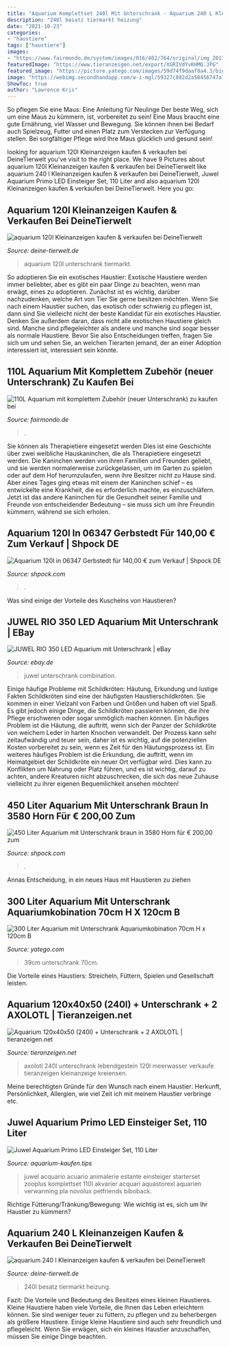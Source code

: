 ```yaml
---
title: "Aquarium Komplettset 240l Mit Unterschrank - Aquarium 240 L Kleinanzeigen Kaufen &amp; Verkaufen Bei Deinetierwelt"
description: "240l besatz tiermarkt heizung"
date: "2021-10-23"
categories:
- "haustiere"
tags: ["haustiere"]
images:
- "https://www.fairmondo.de/system/images/016/402/764/original/img_20171217_142202.jpg?1528748876"
featuredImage: "https://www.tieranzeigen.net/export/XGRIVdYvKHMQ.JPG"
featured_image: "https://picture.yatego.com/images/59d74f9daaf8a4.3/big_22ac198ce0a679841e4db40c57c0ade3-kqh/300-liter-aquarium-mit-unterschrank-aquariumkobination-70cm-h-x-120cm-b-x-39cm-t.jpg"
image: "https://webimg.secondhandapp.com/w-i-mgl/59327c882d2a58456747a7dd"
ShowToc: true
author: "Lawrence Kris"
---
```



So pflegen Sie eine Maus: Eine Anleitung für Neulinge
Der beste Weg, sich um eine Maus zu kümmern, ist, vorbereitet zu sein! Eine Maus braucht eine gute Ernährung, viel Wasser und Bewegung. Sie können ihnen bei Bedarf auch Spielzeug, Futter und einen Platz zum Verstecken zur Verfügung stellen. Bei sorgfältiger Pflege wird Ihre Maus glücklich und gesund sein!

	

		
looking for aquarium 120l Kleinanzeigen kaufen &amp; verkaufen bei DeineTierwelt you've visit to the right place. We have 9 Pictures about aquarium 120l Kleinanzeigen kaufen &amp; verkaufen bei DeineTierwelt like aquarium 240 l Kleinanzeigen kaufen &amp; verkaufen bei DeineTierwelt, Juwel Aquarium Primo LED Einsteiger Set, 110 Liter and also aquarium 120l Kleinanzeigen kaufen &amp; verkaufen bei DeineTierwelt. Here you go:
		
    
## Aquarium 120l Kleinanzeigen Kaufen &amp; Verkaufen Bei DeineTierwelt

<img loading=lazy src="https://bild2.qimage.de/-20l-aquarium-foto-bild-120900252.jpg" onerror="this.onerror=null;this.src='https://tse2.mm.bing.net/th?id=OIP.bTIrG8tu9-lIHePg4z1V6QHaNK&amp;pid=15.1';" alt="aquarium 120l Kleinanzeigen kaufen &amp; verkaufen bei DeineTierwelt">

_Source: deine-tierwelt.de_

>aquarium 120l unterschrank tiermarkt. 

	

So adoptieren Sie ein exotisches Haustier:
Exotische Haustiere werden immer beliebter, aber es gibt ein paar Dinge zu beachten, wenn man erwägt, eines zu adoptieren. Zunächst ist es wichtig, darüber nachzudenken, welche Art von Tier Sie gerne besitzen möchten. Wenn Sie nach einem Haustier suchen, das exotisch oder schwierig zu pflegen ist, dann sind Sie vielleicht nicht der beste Kandidat für ein exotisches Haustier. Denken Sie außerdem daran, dass nicht alle exotischen Haustiere gleich sind. Manche sind pflegeleichter als andere und manche sind sogar besser als normale Haustiere. Bevor Sie also Entscheidungen treffen, fragen Sie sich um und sehen Sie, an welchen Tierarten jemand, der an einer Adoption interessiert ist, interessiert sein könnte.

    
## 110L Aquarium Mit Komplettem Zubehör (neuer Unterschrank) Zu Kaufen Bei

<img loading=lazy src="https://www.fairmondo.de/system/images/016/402/764/original/img_20171217_142202.jpg?1528748876" onerror="this.onerror=null;this.src='https://tse3.mm.bing.net/th?id=OIP.gWpldoufG_Nk1gNShCKcKgHaFj&amp;pid=15.1';" alt="110L Aquarium mit komplettem Zubehör (neuer Unterschrank) zu kaufen bei">

_Source: fairmondo.de_

>. 

	

Sie können als Therapietiere eingesetzt werden
Dies ist eine Geschichte über zwei weibliche Hauskaninchen, die als Therapietiere eingesetzt werden. Die Kaninchen werden von ihren Familien und Freunden geliebt, und sie werden normalerweise zurückgelassen, um im Garten zu spielen oder auf dem Hof herumzulaufen, wenn ihre Besitzer nicht zu Hause sind. Aber eines Tages ging etwas mit einem der Kaninchen schief – es entwickelte eine Krankheit, die es erforderlich machte, es einzuschläfern. Jetzt ist das andere Kaninchen für die Gesundheit seiner Familie und Freunde von entscheidender Bedeutung – sie muss sich um ihre Freundin kümmern, während sie sich erholen.

    
## Aquarium 120l In 06347 Gerbstedt Für 140,00 € Zum Verkauf | Shpock DE

<img loading=lazy src="https://webimg.secondhandapp.at/w-i-mgl/5ec57b8b3bb6be0035c15b6a" onerror="this.onerror=null;this.src='https://tse3.mm.bing.net/th?id=OIP.GzC08lMN8LCDQHnpBAkuGgHaJ4&amp;pid=15.1';" alt="Aquarium 120l in 06347 Gerbstedt für 140,00 € zum Verkauf | Shpock DE">

_Source: shpock.com_

>. 

	

Was sind einige der Vorteile des Kuschelns von Haustieren?

    
## JUWEL RIO 350 LED Aquarium Mit Unterschrank | EBay

<img loading=lazy src="http://media.tiierisch.de/original/j/juwel-rio-350-led-aquarium-mit-unterschrank-1531385858.jpg" onerror="this.onerror=null;this.src='https://tse3.mm.bing.net/th?id=OIP.x6LMdP6Y32bAlxpINW95dgHaIu&amp;pid=15.1';" alt="JUWEL RIO 350 LED Aquarium mit Unterschrank | eBay">

_Source: ebay.de_

>juwel unterschrank combination. 

	

Einige häufige Probleme mit Schildkröten: Häutung, Erkundung und lustige Fakten
Schildkröten sind eine der häufigsten Haustierschildkröten. Sie kommen in einer Vielzahl von Farben und Größen und haben oft viel Spaß. Es gibt jedoch einige Dinge, die Schildkröten passieren können, die ihre Pflege erschweren oder sogar unmöglich machen können. Ein häufiges Problem ist die Häutung, die auftritt, wenn sich der Panzer der Schildkröte von weichem Leder in harten Knochen verwandelt. Der Prozess kann sehr zeitaufwändig und teuer sein, daher ist es wichtig, auf die potenziellen Kosten vorbereitet zu sein, wenn es Zeit für den Häutungsprozess ist. Ein weiteres häufiges Problem ist die Erkundung, die auftritt, wenn im Heimatgebiet der Schildkröte ein neuer Ort verfügbar wird. Dies kann zu Konflikten um Nahrung oder Platz führen, und es ist wichtig, darauf zu achten, andere Kreaturen nicht abzuschrecken, die sich das neue Zuhause vielleicht zu ihrer eigenen Bequemlichkeit ansehen möchten!

    
## 450 Liter Aquarium Mit Unterschrank Braun In 3580 Horn Für € 200,00 Zum

<img loading=lazy src="https://webimg.secondhandapp.com/w-i-mgl/59327c882d2a58456747a7dd" onerror="this.onerror=null;this.src='https://tse4.mm.bing.net/th?id=OIP.7MDEmGyU7scZ1bC1EP9d1gHaNK&amp;pid=15.1';" alt="450 Liter Aquarium mit Unterschrank braun in 3580 Horn für € 200,00 zum">

_Source: shpock.com_

>. 

	

Annas Entscheidung, in ein neues Haus mit Haustieren zu ziehen

    
## 300 Liter Aquarium Mit Unterschrank Aquariumkobination 70cm H X 120cm B

<img loading=lazy src="https://picture.yatego.com/images/59d74f9daaf8a4.3/big_22ac198ce0a679841e4db40c57c0ade3-kqh/300-liter-aquarium-mit-unterschrank-aquariumkobination-70cm-h-x-120cm-b-x-39cm-t.jpg" onerror="this.onerror=null;this.src='https://tse1.mm.bing.net/th?id=OIP.M3N1jodjptELgg1459NRgQHaHa&amp;pid=15.1';" alt="300 Liter Aquarium mit Unterschrank Aquariumkobination 70cm H x 120cm B">

_Source: yatego.com_

>39cm unterschrank 70cm. 

	

Die Vorteile eines Haustiers: Streicheln, Füttern, Spielen und Gesellschaft leisten.

    
## Aquarium 120x40x50 (240l) + Unterschrank + 2 AXOLOTL | Tieranzeigen.net

<img loading=lazy src="https://www.tieranzeigen.net/export/XGRIVdYvKHMQ.JPG" onerror="this.onerror=null;this.src='https://tse3.mm.bing.net/th?id=OIP.XURr8psCQoTft5mHEJpBigHaFj&amp;pid=15.1';" alt="Aquarium 120x40x50 (240l) + Unterschrank + 2 AXOLOTL | tieranzeigen.net">

_Source: tieranzeigen.net_

>axolotl 240l unterschrank lebendgestein 120l meerwasser verkaufe tieranzeigen kleinanzeige kreiensen. 

	

Meine berechtigten Gründe für den Wunsch nach einem Haustier: Herkunft, Persönlichkeit, Allergien, wie viel Zeit ich mit meinem Haustier verbringe etc.

    
## Juwel Aquarium Primo LED Einsteiger Set, 110 Liter

<img loading=lazy src="http://www.aquarium-kaufen.tips/wp-content/uploads/2017/09/69658_pla_juwel_aquarium_primo_led_starter_set_110_hs_01_3.jpg" onerror="this.onerror=null;this.src='https://tse1.mm.bing.net/th?id=OIP.aMcz1YoVOUEhV5aGqpNyGgHaHa&amp;pid=15.1';" alt="Juwel Aquarium Primo LED Einsteiger Set, 110 Liter">

_Source: aquarium-kaufen.tips_

>juwel acquario acuario animalerie estante einsteiger starterset zooplus komplettset 110l akvarier acquari aquastorexl aquarien verwarming pla novolux petfriends biboback. 

	

Richtige Fütterung/Tränkung/Bewegung: Wie wichtig ist es, sich um Ihr Haustier zu kümmern?

    
## Aquarium 240 L Kleinanzeigen Kaufen &amp; Verkaufen Bei DeineTierwelt

<img loading=lazy src="https://pic7.qimage.de/37/09/02/233020937.jpg" onerror="this.onerror=null;this.src='https://tse4.mm.bing.net/th?id=OIP.CcEmhbufmtKYO9n6OfuYSAHaJ4&amp;pid=15.1';" alt="aquarium 240 l Kleinanzeigen kaufen &amp; verkaufen bei DeineTierwelt">

_Source: deine-tierwelt.de_

>240l besatz tiermarkt heizung. 

	

Fazit: Die Vorteile und Bedeutung des Besitzes eines kleinen Haustieres.
Kleine Haustiere haben viele Vorteile, die Ihnen das Leben erleichtern können. Sie sind weniger teuer zu füttern, zu pflegen und zu beherbergen als größere Haustiere. Einige kleine Haustiere sind auch sehr freundlich und pflegeleicht. Wenn Sie erwägen, sich ein kleines Haustier anzuschaffen, müssen Sie einige Dinge beachten.

